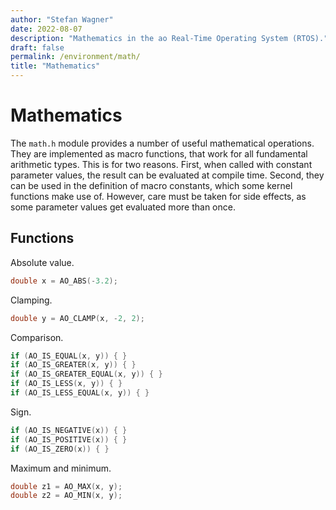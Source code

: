 ```yaml
---
author: "Stefan Wagner"
date: 2022-08-07
description: "Mathematics in the ao Real-Time Operating System (RTOS)."
draft: false
permalink: /environment/math/
title: "Mathematics"
---
```


# Mathematics

The `math.h` module provides a number of useful mathematical operations. They are implemented as macro functions, that work for all fundamental arithmetic types. This is for two reasons. First, when called with constant parameter values, the result can be evaluated at compile time. Second, they can be used in the definition of macro constants, which some kernel functions make use of. However, care must be taken for side effects, as some parameter values get evaluated more than once.

## Functions

Absolute value.

```c
double x = AO_ABS(-3.2);
```

Clamping.

```c
double y = AO_CLAMP(x, -2, 2);
```

Comparison.

```c
if (AO_IS_EQUAL(x, y)) { }
if (AO_IS_GREATER(x, y)) { }
if (AO_IS_GREATER_EQUAL(x, y)) { }
if (AO_IS_LESS(x, y)) { }
if (AO_IS_LESS_EQUAL(x, y)) { }
```

Sign.

```c
if (AO_IS_NEGATIVE(x)) { }
if (AO_IS_POSITIVE(x)) { }
if (AO_IS_ZERO(x)) { }
```

Maximum and minimum.

```c
double z1 = AO_MAX(x, y);
double z2 = AO_MIN(x, y);
```
